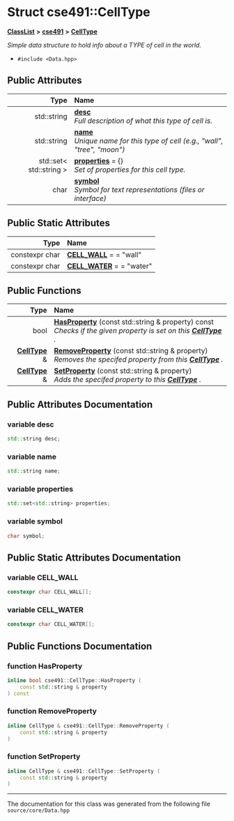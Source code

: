 

# Struct cse491::CellType



[**ClassList**](annotated.md) **>** [**cse491**](namespacecse491.md) **>** [**CellType**](structcse491_1_1_cell_type.md)



_Simple data structure to hold info about a TYPE of cell in the world._ 

* `#include <Data.hpp>`





















## Public Attributes

| Type | Name |
| ---: | :--- |
|  std::string | [**desc**](#variable-desc)  <br>_Full description of what this type of cell is._  |
|  std::string | [**name**](#variable-name)  <br>_Unique name for this type of cell (e.g., "wall", "tree", "moon")_  |
|  std::set&lt; std::string &gt; | [**properties**](#variable-properties)   = {}<br>_Set of properties for this cell type._  |
|  char | [**symbol**](#variable-symbol)  <br>_Symbol for text representations (files or interface)_  |


## Public Static Attributes

| Type | Name |
| ---: | :--- |
|  constexpr char | [**CELL\_WALL**](#variable-cell_wall)   = = "wall"<br> |
|  constexpr char | [**CELL\_WATER**](#variable-cell_water)   = = "water"<br> |














## Public Functions

| Type | Name |
| ---: | :--- |
|  bool | [**HasProperty**](#function-hasproperty) (const std::string & property) const<br>_Checks if the given property is set on this_ [_**CellType**_](structcse491_1_1_cell_type.md) _._ |
|  [**CellType**](structcse491_1_1_cell_type.md) & | [**RemoveProperty**](#function-removeproperty) (const std::string & property) <br>_Removes the specifed property from this_ [_**CellType**_](structcse491_1_1_cell_type.md) _._ |
|  [**CellType**](structcse491_1_1_cell_type.md) & | [**SetProperty**](#function-setproperty) (const std::string & property) <br>_Adds the specifed property to this_ [_**CellType**_](structcse491_1_1_cell_type.md) _._ |




























## Public Attributes Documentation




### variable desc 

```C++
std::string desc;
```






### variable name 

```C++
std::string name;
```






### variable properties 

```C++
std::set<std::string> properties;
```






### variable symbol 

```C++
char symbol;
```



## Public Static Attributes Documentation




### variable CELL\_WALL 

```C++
constexpr char CELL_WALL[];
```






### variable CELL\_WATER 

```C++
constexpr char CELL_WATER[];
```



## Public Functions Documentation




### function HasProperty 

```C++
inline bool cse491::CellType::HasProperty (
    const std::string & property
) const
```






### function RemoveProperty 

```C++
inline CellType & cse491::CellType::RemoveProperty (
    const std::string & property
) 
```






### function SetProperty 

```C++
inline CellType & cse491::CellType::SetProperty (
    const std::string & property
) 
```




------------------------------
The documentation for this class was generated from the following file `source/core/Data.hpp`

